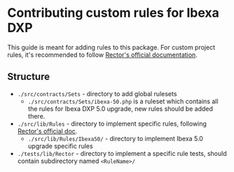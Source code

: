 # Contributing custom rules for Ibexa DXP

This guide is meant for adding rules to this package. For custom project rules, it's recommended to follow
[Rector's official documentation](https://getrector.com/documentation/custom-rule).

## Structure

* `./src/contracts/Sets` - directory to add global rulesets
  - `./src/contracts/Sets/ibexa-50.php` is a ruleset which contains all the rules for Ibexa DXP 5.0 upgrade, new rules 
    should be added there.
* `./src/lib/Rules` - directory to implement specific rules, following [Rector's official doc](https://getrector.com/documentation/custom-rule).
  - `./src/lib/Rules/Ibexa50/` - directory to implement Ibexa 5.0 upgrade specific rules  
* `./tests/lib/Rector` - directory to implement a specific rule tests, should contain subdirectory named `<RuleName>/` 


